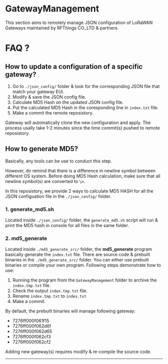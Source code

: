 # GatewayManagement

This section aims to remotely manage JSON configuration of LoRaWAN Gateways maintained by RFThings CO.,LTD & partners.

# FAQ ?

## How to update a configuration of a specific gateway?

1. Go to `./json_config/` folder & look for the corresponding JSON file that match your gateway EUI.
2. Modify & save the JSON config file.
3. Calculate MD5 Hash on the updated JSON config file.
4. Put the calculated MD5 Hash in the coresponding line in `index.txt` file.
5. Make a commit the remote reposistory.

Gateway will automatically clone the new configuration and apply. The process usally take 1-2 minutes since the time commit(s) pushed to remote reposistory.

## How to generate MD5?

Basically, any tools can be use to conduct this step.

However, do remind that there is a difference in newline symbol between different OS system. Before doing MD5 Hash calculation, make sure that all newline symbol(s) are converted to `\n`.

In this reposistory, we provide 2 ways to calculate MD5 HASH for all the JSON configuation file in the `./json_config/` folder.

### 1. generate_md5.sh

Located inside `./json_config/` folder, the `generate_md5.sh` script will run & print the MD5 hash in console for all files in the same folder.

### 2. md5_generate

Located inside `./md5_generate_src/` folder, the **md5_generate** program basically generate the `index.txt` file. There are source code & prebuilt binaries in the `./md5_generate_src/` folder. You can either use prebuilt binaries or compile your own program. Following steps demonstrate how to use:

1. Running the program from the `GatewayManagement` folder to archive the `index.tmp.txt` file.
2. Check the output `index.tmp.txt` file.
3. Rename `index.tmp.txt` to `index.txt`
4. Make a commit.

By default, the prebuilt binaries will manage following gateway:

- 7276ff000f061f15
- 7276ff000f062d6f
- 7276ff000f062d65
- 7276ff000f062cf3
- 7276ff000f062cf2

Adding new gateway(s) requires modify & re-compile the source code.

---